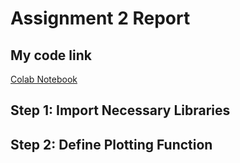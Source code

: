 # Assignment 2 Report
## My code link
[Colab Notebook](https://colab.research.google.com/drive/1ew7dHNuk4Nt4YuSXSvjGGTY7pMrjIFui?usp=sharing)
## Step 1: Import Necessary Libraries



## Step 2: Define Plotting Function
